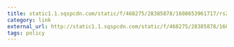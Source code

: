 ```yaml
---
title: ‎static1.1.sqspcdn.com/static/f/468275/28385878/1608653961717/rs248transcript.pdf?token=WfC3Kmix5KGVPO5i2stwuwXSJjI%3D
category: link
external_url: http://static1.1.sqspcdn.com/static/f/468275/28385878/1608653961717/rs248transcript.pdf?token=WfC3Kmix5KGVPO5i2stwuwXSJjI%3D
tags: policy
---
```

